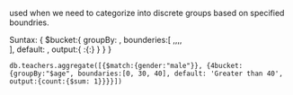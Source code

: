 used when we need to categorize into discrete groups based on specified boundries.

Suntax:
{
    $bucket:{
        groupBy: <expression>,
        bounderies:[
            <boundary1>,,,,    
        ],
        default: <expression>,
        output:{
            <outputField>:{<accumulator>:<expression>}
        }
    }
}

 ```db.teachers.aggregate([{$match:{gender:"male"}}, {4bucket: {groupBy:"$age", boundaries:[0, 30, 40], default: 'Greater than 40', output:{count:{$sum: 1}}}}])```

